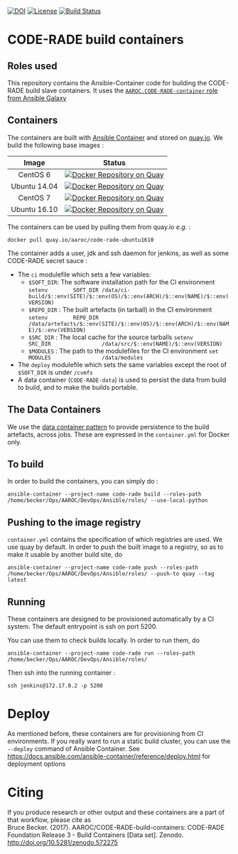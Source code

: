 [![DOI](https://zenodo.org/badge/73183766.svg)](https://zenodo.org/badge/latestdoi/73183766)
 [![License](https://img.shields.io/badge/License-Apache%202.0-blue.svg)](https://opensource.org/licenses/Apache-2.0) [![Build Status](https://travis-ci.org/AAROC/CODE-RADE-build-containers.svg?branch=master)](https://travis-ci.org/AAROC/CODE-RADE-build-containers)

# CODE-RADE build containers

## Roles used
This repository contains the Ansible-Container code for building the CODE-RADE build slave containers. It uses the [`AAROC.CODE-RADE-container` role from Ansible Galaxy](https://galaxy.ansible.com/AAROC/CODE-RADE-container)

## Containers

The containers are built with [Ansible Container](http://docs.ansible.com/ansible-container) and stored on [quay.io](https://quay.io). We build  the following base images :

| Image | Status |
| :---------:| :---------:|
| CentOS 6 |  [![Docker Repository on Quay](https://quay.io/repository/aaroc/code-rade-centos6/status "Docker Repository on Quay")](https://quay.io/repository/aaroc/code-rade-centos6) |
| Ubuntu 14.04 | [![Docker Repository on Quay](https://quay.io/repository/aaroc/code-rade-ubuntu1404/status "Docker Repository on Quay")](https://quay.io/repository/aaroc/code-rade-ubuntu1404) |
| CentOS 7 | [![Docker Repository on Quay](https://quay.io/repository/aaroc/code-rade-centos7/status "Docker Repository on Quay")](https://quay.io/repository/aaroc/code-rade-centos7) |
| Ubuntu 16.10 | [![Docker Repository on Quay](https://quay.io/repository/aaroc/code-rade-ubuntu1610/status "Docker Repository on Quay")](https://quay.io/repository/aaroc/code-rade-ubuntu1610) |

The containers can be used by pulling them from quay.io _e.g._ :

```
docker pull quay.io/aaroc/code-rade-ubuntu1610
```

The container adds a user, jdk and ssh daemon for jenkins, as well as some CODE-RADE secret sauce :

  * The `ci` modulefile which sets a few variables:
    * `$SOFT_DIR`: The software installation path for the CI environment
      `setenv        SOFT_DIR /data/ci-build/$::env(SITE)/$::env(OS)/$::env(ARCH)/$::env(NAME)/$::env(VERSION)`
    * `$REPO_DIR` : The built artefacts (in tarball) in the CI environment
      `setenv        REPO_DIR               /data/artefacts/$::env(SITE)/$::env(OS)/$::env(ARCH)/$::env(NAME)/$::env(VERSION)`
    * `$SRC_DIR` : The local cache for the source tarballs
      `setenv        SRC_DIR                /data/src/$::env(NAME)/$::env(VERSION)`
    * `$MODULES` : The path to the modulefiles for the CI environment
      `set           MODULES                /data/modules`
  * The `deploy` modulefile which sets the same variables except the root of `$SOFT_DIR` is under `/cvmfs`
  * A data container (`CODE-RADE-data`) is used to persist the data from build to build, and to make the builds portable.

## The Data Containers

We use the [data container pattern](https://docs.docker.com/engine/tutorials/dockervolumes/#/data-volumes) to provide persistence to the build artefacts, across jobs.  These are expressed in the `container.yml` for Docker only.

## To build

In order to build the containers, you can simply do :

```
ansible-container --project-name code-rade build --roles-path /home/becker/Ops/AAROC/DevOps/Ansible/roles/ --use-local-python
```

## Pushing to the image registry

`container.yml` contains the specification of which registries are used. We use quay by default. In order to push the built image to a registry, so as to make it usable by another build site, do

```
ansible-container --project-name code-rade push --roles-path /home/becker/Ops/AAROC/DevOps/Ansible/roles/ --push-to quay --tag latest
```

## Running

These containers are designed to be provisioned automatically by a CI system. The default entrypoint is ssh on port 5200.

You can use them to check builds locally. In order to run them, do

```
ansible-container --project-name code-rade run --roles-path /home/becker/Ops/AAROC/DevOps/Ansible/roles/
```

Then ssh into the running container :

```
ssh jenkins@172.17.0.2 -p 5200
```

# Deploy

As mentioned before, these containers are for provisioning from CI environments. If you really want to run a static build cluster, you can use the `--deploy` command of Ansible Container. See https://docs.ansible.com/ansible-container/reference/deploy.html for deployment options

# Citing

If you produce research or other output and these containers are a part of that workflow, please cite as  
Bruce Becker. (2017). AAROC/CODE-RADE-build-containers: CODE-RADE Foundation Release 3 - Build Containers [Data set]. Zenodo. http://doi.org/10.5281/zenodo.572275
